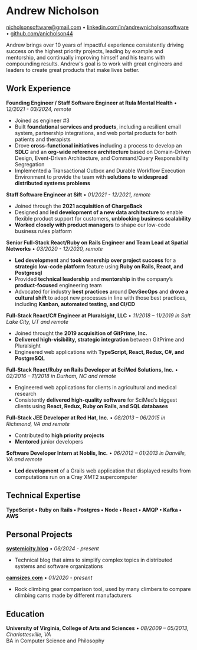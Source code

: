 # Andrew Nicholson
[nicholsonsoftware@gmail.com](mailto:nicholsonsoftware@gmail.com) • [linkedin.com/in/andrewnicholsonsoftware](https://www.linkedin.com/in/andrewnicholsonsoftware/) • [github.com/anicholson44](https://github.com/anicholson44)

Andrew brings over 10 years of impactful experience consistently driving success on the highest priority projects, leading by example and mentorship, and continually improving himself and his teams with compounding results. Andrew's goal is to work with great engineers and leaders to create great products that make lives better.  


## Work Experience

**Founding Engineer / Staff Software Engineer at Rula Mental Health** • *12/2021 - 03/2024, remote*
* Joined as engineer #3
* Built **foundational services and products**, including a resilient email system, partnership integrations, and web portal products for both patients and therapists
* Drove **cross-functional initiatives** including a process to develop an **SDLC** and an **org-wide reference architecture** based on Domain-Driven Design, Event-Driven Architecture, and Command/Query Responsibility Segregation
* Implemented a Transactional Outbox and Durable Workflow Execution Environment to provide the team with **solutions to widespread distributed systems problems**


**Staff Software Engineer at Sift** • *01/2021 - 12/2021, remote*
* Joined through the **2021 acquisition of ChargeBack**
* Designed and **led development of a new data architecture** to enable flexible product support for customers, **unblocking business scalability**
* **Worked closely with product managers** to shape our low-code business rules platform


**Senior Full-Stack React/Ruby on Rails Engineer and Team Lead at Spatial Networks** • *03/2020 - 12/2020, remote*
* **Led development** and **took ownership over project success** for a **strategic low-code platform** feature using **Ruby on Rails, React, and Postgresql**
* Provided **technical leadership** and **mentorship** in the company’s **product-focused** engineering team
* Advocated for industry **best practices** around **DevSecOps** and **drove a cultural shift** to adopt new processes in line with those best practices, including **Kanban, automated testing, and CI/CD**


**Full-Stack React/C# Engineer at Pluralsight, LLC** • *11/2018 – 11/2019 in Salt Lake City, UT and remote*
* Joined throught the **2019 acquisition of GitPrime, Inc.**
* **Delivered high-visibility, strategic integration** between GitPrime and Pluralsight
* Engineered web applications with **TypeScript, React, Redux, C#, and PostgreSQL**


**Full-Stack React/Ruby on Rails Developer at SciMed Solutions, Inc.** • *02/2016 – 11/2018 in Durham, NC and remote*
* Engineered web applications for clients in agricultural and medical research 
* Consistently **delivered high-quality software** for SciMed’s biggest clients using **React, Redux, Ruby on Rails, and SQL databases**


**Full-Stack JEE Developer at Red Hat, Inc.** • *08/2013 – 06/2015 in Richmond, VA and remote*
* Contributed to **high priority projects**
* **Mentored** junior developers


**Software Developer Intern at Noblis, Inc.** • *06/2012 – 01/2013 in Danville, VA and remote*
* **Led development** of a Grails web application that displayed results from computations run on a Cray XMT2 supercomputer


## Technical Expertise  

**TypeScript • Ruby on Rails • Postgres • Node • React • AMQP • Kafka • AWS**  


## Personal Projects  

**[systemicity.blog](https://systemicity.blog)** • *06/2024 - present*
* Technical blog that aims to simplify complex topics in distributed systems and software organizations


**[camsizes.com](https://camsizes.com)** • *01/2020 - present*
* Rock climbing gear comparison tool, used by many climbers to compare climbing cams made by different manufacturers

## Education  

**University of Virginia, College of Arts and Sciences** • *08/2009 – 05/2013, Charlottesville, VA*  
BA in Computer Science and Philosophy
